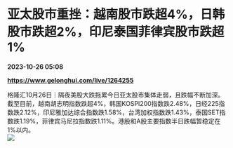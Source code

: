 # 亚太股市重挫：越南股市跌超4%，日韩股市跌超2%，印尼泰国菲律宾股市跌超1%

**2023-10-26 05:08**

**https://www.gelonghui.com/live/1264255**

格隆汇10月26日｜隔夜美股大跌拖累今日亚太股市集体走弱，且跌幅不断加深。截至目前，越南胡志明指数跌超4%，韩国KOSPI200指数跌2.48%，日经225指数跌2.12%，印尼雅加达综合指数跌1.58%，台湾加权指数跌1.43%，泰国SET指数跌1.19%，菲律宾马尼拉指数跌1.11%。港股和A股主要指数半日跌幅暂稳定在1%以内。  
![](https://img5.gelonghui.com/live/3fd36-7bab8831-0066-4a4f-ac1a-88f9ffd8d77b.jpg)